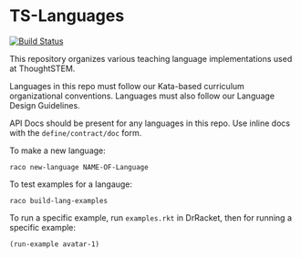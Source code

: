 # TS-Languages

[![Build Status](https://travis-ci.com/thoughtstem/TS-Languages.svg?branch=master)](https://travis-ci.com/thoughtstem/TS-Languages)

This repository organizes various teaching language implementations used at ThoughtSTEM.

Languages in this repo must follow our Kata-based curriculum organizational conventions.
Languages must also follow our Language Design Guidelines.

API Docs should be present for any languages in this repo.
Use inline docs with the `define/contract/doc` form.

To make a new language:

```
raco new-language NAME-OF-Language
```

To test examples for a langauge:

```
raco build-lang-examples
```

To run a specific example, run `examples.rkt` in DrRacket, then for running a specific example:

```
(run-example avatar-1)
```






